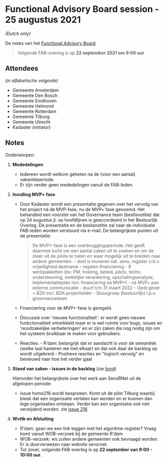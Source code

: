 # Functional Advisory Board session - 25 augustus 2021

_(Dutch only)_

De notes van het [Functional Advisory Board](../FAB.md).

> Volgende FAB-overleg is op **22 september 2021 om 9:00 uur**

## Attendees

_(in alfabetische volgorde)_

- Gemeente Amsterdam
- Gemeente Den Bosch
- Gemeente Eindhoven
- Gemeente Helmond
- Gemeente Rotterdam
- Gemeente Tilburg
- Gemeente Utrecht
- Kadaster (initiator)

## Notes

Onderwerpen:

1. **Mededelingen**
     
     - Iedereen wordt welkom geheten na de (voor een aantal) vakantieperiode.
     - Er zijn verder geen mededelingen vanuit de FAB-leden.

2. **Invulling MVP+ fase**

    - Door Kadaster wordt een presentatie gegeven over het vervolg van het project ná de MVP-fase, nu de MVP+ fase genoemd. Het behandeld een voorstel van het Governance team (beslisnotitie) dat op 24 augustus jl. op hoofdlijnen is geaccordeerd in het Bestuurlijk Overleg. De presentatie en de beslisnotitie zal naar de individuele FAB-leden worden verstuurd via e-mail. De belangrijkste punten uit de presentatie:

       > De MVP+-fase is een overbruggingsperiode. Het geeft daarmee lucht om een aantal zaken uit te zoeken en om de meer uit de pilots te halen en waar mogelijk uit te breiden naar andere gemeenten.
          - doel is invoeren nat. sens. register o.b.v. vrijwiligheid deelname
          - regelen financiering
          - 8 werkpakketten (bv: PM, hosting, beleid, pilots, techn. ondersteuning, wettelijke verankering, opschalingsanalyse, implementatieplan incl. financiering ná MVP+)
          - ná MVP+ pas externe communicatie
          - duurt t/m 31 maart 2022
          - Opdr.gever = BZK incl. BZK-projectleider
          - Stuurgroep (bestuurlijk) i.p.v. governanceteam
    - Financiering voor de MVP+-fase is geregeld.
    - Discussie over 'nieuwe functionaliteit': er wordt geen nieuwe funbctionaliteit ontwikkeld maar er is wel ruimte voor bugs, issues en 'noodzakelijke verbeteringen' en er zijn zaken die nog nodig zijn om het systeem bruikbaar te maken voor gebruikers.
    - Reacties:
          - R'dam: belangrijk dat er aandacht is voor de semantiek (welke taal hanteren we met elkaar) en dat ook daar de backlog op wordt uitgebreid
          - Positieve reacties en "logisch vervolg" en benieuwd naar hoe het verder gaat

3. **Stand van zaken - issues in de backlog** (zie [bord](https://github.com/orgs/kadaster-labs/projects/1))
   
     Hieronder het belangrijkste over het werk aan SensRNet uit de afgelopen periode:
     - issue home216 wordt besproken. Komt uit de pilot Tilburg waarbij bleek dat een organisatie verlaten kan worden en er kunnen dan lege organisaties ontstaan. Verder kan een organisatie ook niet verwijderd worden. zie [issue 216](https://github.com/kadaster-labs/sensrnet-home/issues/216)
 

4. **Wvttk en Afsluiting**
   

     - R'dam: gaan we een link leggen met het algoritme-register? Vraag komt vanuit WOB-verzoek bij de gemeente R'dam
     - WOB-verzoek: ws zullen andere gemeenten ook bevraagd worden. Er is doorverwezen naar website sensrnet. 
     - Tot zover, volgende FAB-overleg is op **22 september van 9:00 - 10:00 uur**.
